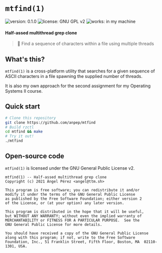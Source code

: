 # `mtfind(1)`
![version: 0.1.0](https://img.shields.io/badge/version-1.0-blue.svg)
![license: GNU GPL v2](https://img.shields.io/badge/license-GNU_GPL_v2-brightgreen.svg)
![works: in my machine](https://img.shields.io/badge/works-in_my_machine-brightgreen.svg)
#### Half-assed multithread grep clone
> 🔎 Find a sequence of characters within a file using multiple threads

## What's this?
`mtfind(1)` is a cross-platform utility that searches for a given sequence of ASCII characters in a file spawning 
the supplied number of threads.

It is also my own approach for the second assignment for my Operating Systems II course.

## Quick start
```sh
# Clone this repository
git clone https://github.com/anpep/mtfind
# Build rzctl
cd mtfind && make
# Try it out!
./mtfind
```

## Open-source code
`mtfind(1)` is licensed under the GNU General Public License v2.

```
mtfind(1) -- Half-assed multithread grep clone
Copyright (c) 2021 Ángel Pérez <angel@ttm.sh>

This program is free software; you can redistribute it and/or
modify it under the terms of the GNU General Public License
as published by the Free Software Foundation; either version 2
of the License, or (at your option) any later version.

This program is distributed in the hope that it will be useful,
but WITHOUT ANY WARRANTY; without even the implied warranty of
MERCHANTABILITY or FITNESS FOR A PARTICULAR PURPOSE.  See the
GNU General Public License for more details.

You should have received a copy of the GNU General Public License
along with this program; if not, write to the Free Software
Foundation, Inc., 51 Franklin Street, Fifth Floor, Boston, MA  02110-1301, USA.
```